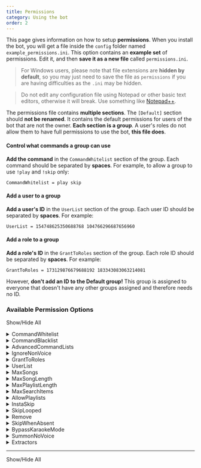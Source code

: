 ```yaml
---
title: Permissions
category: Using the bot
order: 2
---
```


This page gives information on how to setup **permissions**. When you install the bot, you will get a file inside the `config` folder named `example_permissions.ini`. This option contains an **example set** of permissions. Edit it, and then **save it as a new file** called `permissions.ini`.

> For Windows users, please note that file extensions are **hidden by default**, so you may just need to save the file as `permissions` if you are having difficulties as the `.ini` may be hidden.

> Do not edit any configuration file using Notepad or other basic text editors, otherwise it will break. Use something like [Notepad++](https://notepad-plus-plus.org/download/).

The permissions file contains **multiple sections**. The `[Default]` section should **not be renamed**. It contains the default permissions for users of the bot that are not the owner. **Each section is a group**. A user's roles do not allow them to have full permissions to use the bot, **this file does**.

#### Control what commands a group can use
**Add the command** in the `CommandWhitelist` section of the group. Each command should be separated by **spaces**. For example, to allow a group to use `!play` and `!skip` only:

    CommandWhitelist = play skip

#### Add a user to a group
**Add a user's ID** in the `UserList` section of the group. Each user ID should be separated by **spaces**. For example:

    UserList = 154748625350688768 104766296687656960

#### Add a role to a group

**Add a role's ID** in the `GrantToRoles` section of the group. Each role ID should be separated by **spaces**. For example:

    GrantToRoles = 173129876679688192 183343083063214081

However, **don't add an ID to the Default group!** This group is assigned to everyone that doesn't have any other groups assigned and therefore needs no ID.

### Available Permission Options  

<p><a class="expand-all-details">Show/Hide All</a></p>

<details>
  <summary>CommandWhitelist</summary>

List of command names allowed for use, separated by spaces.<br>
Sub-command access can be controlled by adding _ and the sub-command name.<br>
That is `config_set` grants only the `set` sub-command of the config command.<br>
This option overrides CommandBlacklist if set.<br>
<br>  
<strong>Default Value:</strong> <code>(All allowed)</code>  
</details>  
<details>
  <summary>CommandBlacklist</summary>

List of command names denied from use, separated by spaces.<br>
Will not work if CommandWhitelist is set!<br>  
<strong>Default Value:</strong> <code>(None denied)</code>  
</details>  
<details>
  <summary>AdvancedCommandLists</summary>

When enabled, CommandBlacklist and CommandWhitelist are used together.<br>
Only commands in the whitelist are allowed, however sub-commands may be denied by the blacklist.<br>
<br>  
<strong>Default Value:</strong> <code>no</code>  
</details>  
<details>
  <summary>IgnoreNonVoice</summary>

List of command names that can only be used while in the same voice channel as MusicBot.<br>
Some commands will always require the user to be in voice, regardless of this list.<br>
Command names should be separated by spaces.<br>  
<strong>Default Value:</strong> <code>(No commands listed)</code>  
</details>  
<details>
  <summary>GrantToRoles</summary>

List of Discord server role IDs that are granted this permission group.<br>
This option is ignored if UserList is set.<br>  
<strong>Default Value:</strong> <i>*empty*</i>  
</details>  
<details>
  <summary>UserList</summary>

List of Discord member IDs that are granted permissions in this group.<br>
This option overrides GrantToRoles.<br>  
<strong>Default Value:</strong> <i>*empty*</i>  
</details>  
<details>
  <summary>MaxSongs</summary>

Maximum number of songs a user is allowed to queue.<br>
A value of 0 means unlimited.<br>  
<strong>Default Value:</strong> <code>8</code>  
</details>  
<details>
  <summary>MaxSongLength</summary>

Maximum length of a song in seconds. A value of 0 means unlimited.<br>
This permission may not be enforced if song duration is not available.<br>  
<strong>Default Value:</strong> <code>210</code>  
</details>  
<details>
  <summary>MaxPlaylistLength</summary>

Maximum number of songs a playlist is allowed to have when queued.<br>
A value of 0 means unlimited.<br>  
<strong>Default Value:</strong> <code>0</code>  
</details>  
<details>
  <summary>MaxSearchItems</summary>

The maximum number of items that can be returned in a search.<br>  
<strong>Default Value:</strong> <code>10</code>  
</details>  
<details>
  <summary>AllowPlaylists</summary>

Allow users to queue playlists, or multiple songs at once.<br>  
<strong>Default Value:</strong> <code>yes</code>  
</details>  
<details>
  <summary>InstaSkip</summary>

Allow users to skip without voting, if LegacySkip config option is enabled.<br>  
<strong>Default Value:</strong> <code>no</code>  
</details>  
<details>
  <summary>SkipLooped</summary>

Allows the user to skip a looped song.<br>  
<strong>Default Value:</strong> <code>no</code>  
</details>  
<details>
  <summary>Remove</summary>

Allows the user to remove any song from the queue.<br>
Does not remove or skip currently playing songs.<br>  
<strong>Default Value:</strong> <code>no</code>  
</details>  
<details>
  <summary>SkipWhenAbsent</summary>

Skip songs added by users who are not in voice when their song is played.<br>  
<strong>Default Value:</strong> <code>yes</code>  
</details>  
<details>
  <summary>BypassKaraokeMode</summary>

Allows the user to add songs to the queue when Karaoke Mode is enabled.<br>  
<strong>Default Value:</strong> <code>no</code>  
</details>  
<details>
  <summary>SummonNoVoice</summary>

Auto summon to user voice channel when using play commands, if bot isn't in voice already.<br>
The summon command must still be allowed for this group!<br>  
<strong>Default Value:</strong> <code>no</code>  
</details>  
<details>
  <summary>Extractors</summary>

Specify yt-dlp extractor names, separated by spaces, that are allowed to be used.<br>
When empty, hard-coded defaults are used. The defaults are displayed above, but may change between versions.<br>
To allow all extractors, add `__` without quotes to the list.<br>
<br>
Services/extractors supported by yt-dlp are listed here:<br>
  https://github.com/yt-dlp/yt-dlp/blob/master/supportedsites.md <br>
<br>
MusicBot also provides one custom service `spotify:musicbot` to enable or disable Spotify API extraction.<br>
NOTICE: MusicBot might not support all services available to yt-dlp!<br>
<br>  
<strong>Default Value:</strong> <code>generic, spotify:musicbot, soundcloud, Bandcamp, youtube</code>  
</details>

---

<p><a class="expand-all-details">Show/Hide All</a></p>
